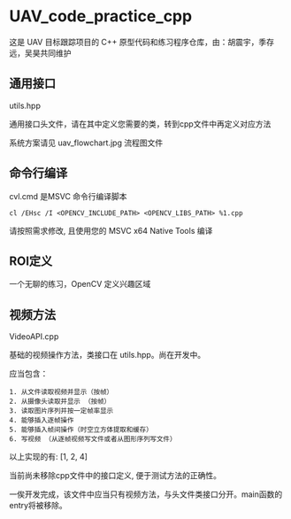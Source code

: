 # UAV_code_practice_cpp

这是 UAV 目标跟踪项目的 C++ 原型代码和练习程序仓库，由：胡震宇，季存远，吴昊共同维护

## 通用接口
utils.hpp

通用接口头文件，请在其中定义您需要的类，转到cpp文件中再定义对应方法

系统方案请见 uav_flowchart.jpg 流程图文件

## 命令行编译
cvl.cmd 是MSVC 命令行编译脚本

``` batch
cl /EHsc /I <OPENCV_INCLUDE_PATH> <OPENCV_LIBS_PATH> %1.cpp
```

请按照需求修改, 且使用您的 MSVC x64 Native Tools 编译

## ROI定义
一个无聊的练习，OpenCV 定义兴趣区域

## 视频方法
VideoAPI.cpp

基础的视频操作方法，类接口在 utils.hpp。尚在开发中。

应当包含：

    1. 从文件读取视频并显示（按帧）
    2. 从摄像头读取并显示 （按帧）
    3. 读取图片序列并按一定帧率显示
    4. 能够插入逐帧操作
    5. 能够插入帧间操作（时空立方体提取和缓存）
    6. 写视频 （从逐帧视频写文件或者从图形序列写文件）

以上实现的有: [1, 2, 4]

当前尚未移除cpp文件中的接口定义, 便于测试方法的正确性。

一俟开发完成，该文件中应当只有视频方法，与头文件类接口分开。main函数的entry将被移除。


